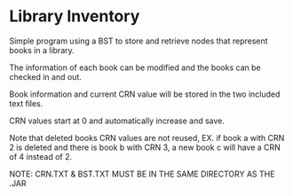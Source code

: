 # Library Inventory

Simple program using a BST to store and retrieve nodes that represent books in a library.

The information of each book can be modified and the books can be checked in and out.

Book information and current CRN value will be stored in the two included text files.

CRN values start at 0 and automatically increase and save.

Note that deleted books CRN values are not reused, EX. if book a with CRN 2 is deleted and there is book b with CRN 3, a new book c will have a CRN of 4 instead of 2.

NOTE: CRN.TXT & BST.TXT MUST BE IN THE SAME DIRECTORY AS THE .JAR
